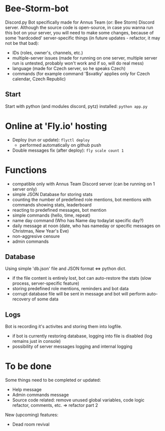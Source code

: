 # Bee-Storm-bot

Discord.py Bot specifically made for Annus Team (or: Bee Storm) Discord server. Although the source code is open-source, in case you wanna run this bot on your server, you will need to make some changes, because of some 'hardcoded' server-specific things (in future updates - refactor, it may not be that bad):
- IDs (roles, owner's, channels, etc.)
- multiple-server issues (made for running on one server, multiple server run is untested, probably won't work and if so, will do real mess)
- language (made for Czech server, so he speaks Czech)
- commands (for example command '$svatky' applies only for Czech calendar, Czech Republic)

## Start
Start with python (and modules discord, pytz) installed:
`python app.py`

# Online at 'Fly.io' hosting

- Deploy (run or update): `flyctl deploy`
    - performed automatically on github push
- Double messages fix (after deploy): `fly scale count 1`

# Functions

- compatible only with Annus Team Discord server (can be running on 1 server only)
- simple JSON Database for storing stats
- counting the number of predefined role mentions, bot mentions with commands showing stats, leaderboard
- reacting to predefined messages, bot mention
- simple commands (hello, time, repeat)
- name day command (Who has Name day today/at specific day?)
- daily message at noon (date, who has nameday or specific messages on Christmas, New Year's Eve)
- non-aggresive censure
- admin commands

## Database

Using simple 'db.json' file and JSON format <=> python dict. 
- if the file content is entirely lost, bot can auto-restore the stats (slow process, server-specific feature)
- storing predefined role mentions, reminders and bot data
- corrupt database file will be sent in message and bot will perform auto-recovery of some data

## Logs

Bot is recording it's activites and storing them into logfile.
- if bot is currently restoring database, logging into file is disabled (log remains just in console)
- possibility of server messages logging and internal logging

# To be done
Some things need to be completed or updated:
- Help message
- Admin commands message
- Source code related: remove unused global variables, code logic refactor, comments, etc. => refactor part 2

New (upcoming) features:
- Dead room revival